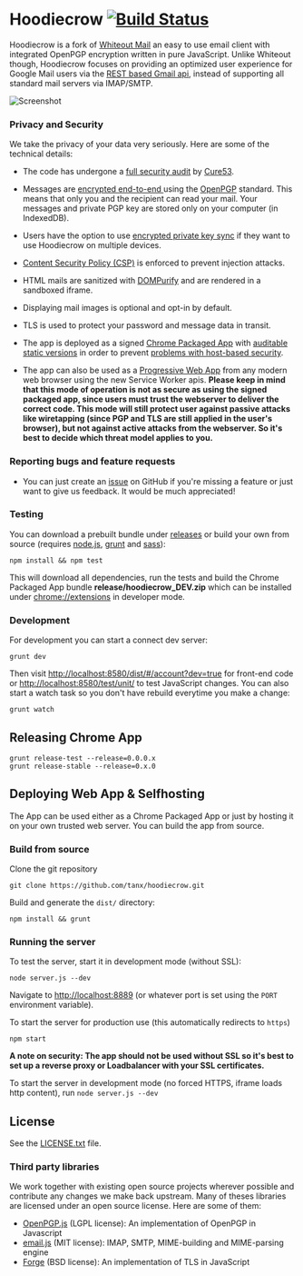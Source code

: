 Hoodiecrow [![Build Status](https://travis-ci.org/tanx/hoodiecrow.svg?branch=master)](https://travis-ci.org/tanx/hoodiecrow)
==========

Hoodiecrow is a fork of [Whiteout Mail](https://github.com/whiteout-io/mail) an easy to use email client with integrated OpenPGP encryption written in pure JavaScript. Unlike Whiteout though, Hoodiecrow focuses on providing an optimized user experience for Google Mail users via the [REST based Gmail api](https://developers.google.com/gmail/api/), instead of supporting all standard mail servers via IMAP/SMTP.

![Screenshot](https://whiteout.io/img/screens.png)

### Privacy and Security

We take the privacy of your data very seriously. Here are some of the technical details:

* The code has undergone a [full security audit](https://blog.whiteout.io/2015/06/11/whiteout-mail-1-0-and-security-audit-by-cure53/) by [Cure53](https://cure53.de).

* Messages are [encrypted end-to-end ](http://en.wikipedia.org/wiki/End-to-end_encryption) using the [OpenPGP](http://en.wikipedia.org/wiki/Pretty_Good_Privacy) standard. This means that only you and the recipient can read your mail. Your messages and private PGP key are stored only on your computer (in IndexedDB).

* Users have the option to use [encrypted private key sync](https://github.com/tanx/hoodiecrow/wiki/Secure-OpenPGP-Key-Pair-Synchronization-via-IMAP) if they want to use Hoodiecrow on multiple devices.

* [Content Security Policy (CSP)](http://www.html5rocks.com/en/tutorials/security/content-security-policy/) is enforced to prevent injection attacks.

* HTML mails are sanitized with [DOMPurify](https://github.com/cure53/DOMPurify) and are rendered in a sandboxed iframe.

* Displaying mail images is optional and opt-in by default.

* TLS is used to protect your password and message data in transit.

* The app is deployed as a signed [Chrome Packaged App](https://developer.chrome.com/apps/about_apps.html) with [auditable static versions](https://github.com/tanx/hoodiecrow/releases) in order to prevent [problems with host-based security](https://tankredhase.com/2014/04/13/heartbleed-and-javascript-crypto/).

* The app can also be used as a [Progressive Web App](https://infrequently.org/2015/06/progressive-apps-escaping-tabs-without-losing-our-soul/) from any modern web browser using the new Service Worker apis. **Please keep in mind that this mode of operation is not as secure as using the signed packaged app, since users must trust the webserver to deliver the correct code. This mode will still protect user against passive attacks like wiretapping (since PGP and TLS are still applied in the user's browser), but not against active attacks from the webserver. So it's best to decide which threat model applies to you.**


### Reporting bugs and feature requests

* You can just create an [issue](https://github.com/tanx/hoodiecrow/issues) on GitHub if you're missing a feature or just want to give us feedback. It would be much appreciated!

### Testing

You can download a prebuilt bundle under [releases](https://github.com/tanx/hoodiecrow/releases) or build your own from source (requires [node.js](http://nodejs.org/download/), [grunt](http://gruntjs.com/getting-started#installing-the-cli) and [sass](http://sass-lang.com/install)):

    npm install && npm test

This will download all dependencies, run the tests and build the Chrome Packaged App bundle **release/hoodiecrow_DEV.zip** which can be installed under [chrome://extensions](chrome://extensions) in developer mode.

### Development
For development you can start a connect dev server:

    grunt dev

Then visit [http://localhost:8580/dist/#/account?dev=true](http://localhost:8580/dist/#/account?dev=true) for front-end code or [http://localhost:8580/test/unit/](http://localhost:8580/test/unit/) to test JavaScript changes. You can also start a watch task so you don't have rebuild everytime you make a change:

    grunt watch

## Releasing Chrome App

    grunt release-test --release=0.0.0.x
    grunt release-stable --release=0.x.0

## Deploying Web App & Selfhosting

The App can be used either as a Chrome Packaged App or just by hosting it on your own trusted web server. You can build the app from source.

### Build from source

Clone the git repository

    git clone https://github.com/tanx/hoodiecrow.git

Build and generate the `dist/` directory:

    npm install && grunt

### Running the server

To test the server, start it in development mode (without SSL):

    node server.js --dev

Navigate to [http://localhost:8889](http://localhost:8889) (or whatever port is set using the `PORT` environment variable).

To start the server for production use (this automatically redirects to `https`)

    npm start

**A note on security: The app should not be used without SSL so it's best to set up a reverse proxy or Loadbalancer with your SSL certificates.**

To start the server in development mode (no forced HTTPS, iframe loads http content), run `node server.js --dev`

## License

See the [LICENSE.txt](https://github.com/tanx/hoodiecrow/blob/master/LICENSE.txt) file.

### Third party libraries

We work together with existing open source projects wherever possible and contribute any changes we make back upstream. Many of theses libraries are licensed under an open source license. Here are some of them:

* [OpenPGP.js](http://openpgpjs.org) (LGPL license): An implementation of OpenPGP in Javascript
* [email.js](http://emailjs.org) (MIT license): IMAP, SMTP, MIME-building and MIME-parsing engine
* [Forge](https://github.com/digitalbazaar/forge) (BSD license): An implementation of TLS in JavaScript
